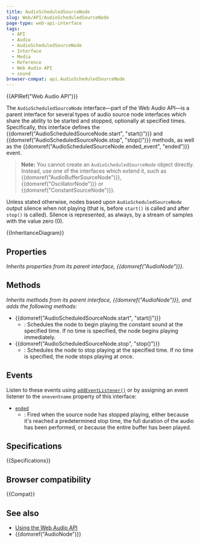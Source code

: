 ```yaml
---
title: AudioScheduledSourceNode
slug: Web/API/AudioScheduledSourceNode
page-type: web-api-interface
tags:
  - API
  - Audio
  - AudioScheduledSourceNode
  - Interface
  - Media
  - Reference
  - Web Audio API
  - sound
browser-compat: api.AudioScheduledSourceNode
---
```

{{APIRef("Web Audio API")}}

The `AudioScheduledSourceNode` interface—part of the Web Audio API—is a parent interface for several types of audio source node interfaces which share the ability to be started and stopped, optionally at specified times. Specifically, this interface defines the {{domxref("AudioScheduledSourceNode.start", "start()")}} and {{domxref("AudioScheduledSourceNode.stop", "stop()")}} methods, as well as the {{domxref("AudioScheduledSourceNode.ended_event", "ended")}} event.

> **Note:** You cannot create an `AudioScheduledSourceNode` object directly. Instead, use one of the interfaces which extend it, such as {{domxref("AudioBufferSourceNode")}}, {{domxref("OscillatorNode")}} or {{domxref("ConstantSourceNode")}}.

Unless stated otherwise, nodes based upon `AudioScheduledSourceNode` output silence when not playing (that is, before `start()` is called and after `stop()` is called). Silence is represented, as always, by a stream of samples with the value zero (0).

{{InheritanceDiagram}}

## Properties

_Inherits properties from its parent interface, {{domxref("AudioNode")}}._

## Methods

_Inherits methods from its parent interface, {{domxref("AudioNode")}}, and adds the following methods:_

- {{domxref("AudioScheduledSourceNode.start", "start()")}}
  - : Schedules the node to begin playing the constant sound at the specified time. If no time is specified, the node begins playing immediately.
- {{domxref("AudioScheduledSourceNode.stop", "stop()")}}
  - : Schedules the node to stop playing at the specified time. If no time is specified, the node stops playing at once.

## Events

Listen to these events using [`addEventListener()`](/en-US/docs/Web/API/EventTarget/addEventListener) or by assigning an event listener to the `oneventname` property of this interface:

- [`ended`](/en-US/docs/Web/API/AudioScheduledSourceNode/ended_event)
  - : Fired when the source node has stopped playing, either because it's reached a predetermined stop time, the full duration of the audio has been performed, or because the entire buffer has been played.

## Specifications

{{Specifications}}

## Browser compatibility

{{Compat}}

## See also

- [Using the Web Audio API](/en-US/docs/Web/API/Web_Audio_API/Using_Web_Audio_API)
- {{domxref("AudioNode")}}
